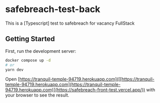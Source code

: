 # safebreach-test-back

This is a [Typescript] test to safebreach for vacancy FullStack

## Getting Started

First, run the development server:

```bash
docker compose up -d
# or
yarn dev
```

Open [https://tranquil-temple-94719.herokuapp.com]([[https://tranquil-temple-94719.herokuapp.com](https://tranquil-temple-94719.herokuapp.com)](https://safebreach-front-test.vercel.app/)) with your browser to see the result.


